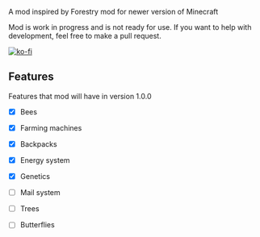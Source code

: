 A mod inspired by Forestry mod for newer version of Minecraft 

Mod is work in progress and is not ready for use.
If you want to help with development, feel free to make a pull request.

[![ko-fi](https://ko-fi.com/img/githubbutton_sm.svg)](https://ko-fi.com/F1F2MC4U4)



## Features
Features that mod will have in version 1.0.0
- [x] Bees
- [x] Farming machines

- [x] Backpacks
- [x] Energy system
- [x] Genetics
- [ ] Mail system
- [ ] Trees
- [ ] Butterflies